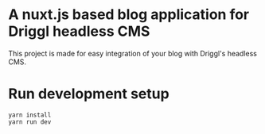 # A nuxt.js based blog application for Driggl headless CMS

This project is made for easy integration of your blog with Driggl's headless CMS.

# Run development setup

```shell
yarn install
yarn run dev
```
